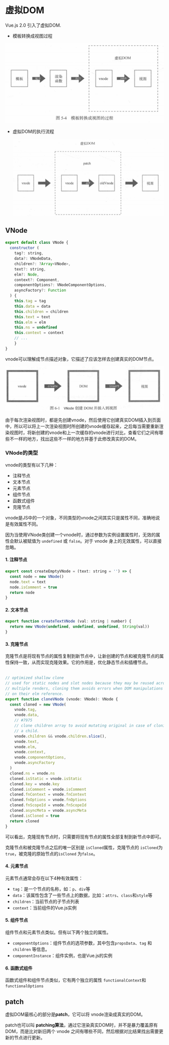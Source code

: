 # 虚拟DOM

Vue.js 2.0 引入了虚拟DOM.

* 模板转换成视图过程

![](./img/tpl_to_view.png)

* 虚拟DOM的执行流程

  ![](./img/vnode_stream.png)



## VNode

```js
export default class VNode {
  constructor (
    tag?: string,
    data?: VNodeData,
    children?: ?Array<VNode>,
    text?: string,
    elm?: Node,
    context?: Component,
    componentOptions?: VNodeComponentOptions,
    asyncFactory?: Function
  ) {
    this.tag = tag
    this.data = data
    this.children = children
    this.text = text
    this.elm = elm
    this.ns = undefined
    this.context = context
    // ...
    }
}
```

vnode可以理解成节点描述对象，它描述了应该怎样去创建真实的DOM节点。

![](./img/vnode.png)



由于每次渲染视图时，都是先创建vnode，然后使用它创建真实DOM插入到页面中，所以可以将上一次渲染视图时所创建的vnode缓存起来，之后每当需要重新渲染视图时，将新创建的vnode和上一次缓存的vnode进行对比，查看它们之间有哪些不一样的地方，找出这些不一样的地方并基于此修改真实的DOM。



### VNode的类型

vnode的类型有以下几种：

* 注释节点
* 文本节点
* 元素节点
* 组件节点
* 函数式组件
* 克隆节点

vnode是JS中的一个对象，不同类型的vnode之间其实只是属性不同，准确地说是有效属性不同。

因为当使用VNode类创建一个vnode时，通过参数为实例设置属性时，无效的属性会默认被赋值为 `undefined` 或 `false`。对于 vnode 身上的无效属性，可以直接忽略。



#### 1. 注释节点

```js
export const createEmptyVNode = (text: string = '') => {
  const node = new VNode()
  node.text = text
  node.isComment = true
  return node
}
```

#### 2. 文本节点

```js
export function createTextVNode (val: string | number) {
  return new VNode(undefined, undefined, undefined, String(val))
}
```

#### 3. 克隆节点

克隆节点是将现有节点的属性复制到新节点中，让新创建的节点和被克隆节点的属性保持一致，从而实现克隆效果。它的作用是，优化静态节点和插槽节点。

```js

// optimized shallow clone
// used for static nodes and slot nodes because they may be reused across
// multiple renders, cloning them avoids errors when DOM manipulations rely
// on their elm reference.
export function cloneVNode (vnode: VNode): VNode {
  const cloned = new VNode(
    vnode.tag,
    vnode.data,
    // #7975
    // clone children array to avoid mutating original in case of cloning
    // a child.
    vnode.children && vnode.children.slice(),
    vnode.text,
    vnode.elm,
    vnode.context,
    vnode.componentOptions,
    vnode.asyncFactory
  )
  cloned.ns = vnode.ns
  cloned.isStatic = vnode.isStatic
  cloned.key = vnode.key
  cloned.isComment = vnode.isComment
  cloned.fnContext = vnode.fnContext
  cloned.fnOptions = vnode.fnOptions
  cloned.fnScopeId = vnode.fnScopeId
  cloned.asyncMeta = vnode.asyncMeta
  cloned.isCloned = true
  return cloned
}
```

可以看出，克隆现有节点时，只需要将现有节点的属性全部复制到新节点中即可。

克隆节点和被克隆节点之后的唯一区别是 `isCloned`属性，克隆节点的 `isCloned`为`true`，被克隆的原始节点的`isCloned` 为`false`。



#### 4. 元素节点

元素节点通常会存在以下4种有效属性：

* `tag`：是一个节点的名称，如：`p`、`div`等
* `data`：该属性包含了一些节点上的数据，比如：`attrs`、`class`和`style`等
* `children`：当前节点的子节点列表
* `context`：当前组件的Vue.js实例



#### 5. 组件节点

组件节点和元素节点类似。但有以下两个独立的属性。

* `componentOptions`：组件节点的选项参数，其中包含`propsData`、`tag` 和 `children` 等信息。
* `componentInstance`：组件实例，也是Vue.js的实例



#### 6. 函数式组件

函数式组件和组件节点类似，它有两个独立的属性 `functionalContext`和`functionalOptions`





## patch

虚拟DOM最核心的部分是**patch**，它可以将 vnode渲染成真实的DOM。

patch也可以叫 **patching算法**，通过它渲染真实DOM时，并不是暴力覆盖原有DOM，而是比对新旧两个 vnode 之间有哪些不同，然后根据对比结果找出需要更新的节点进行更新。

